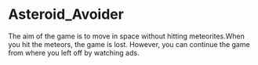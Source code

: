 # Asteroid_Avoider   

The aim of the game is to move in space without hitting meteorites.When you hit the meteors, the game is lost. However, you can continue the game from where you left off by watching ads.
